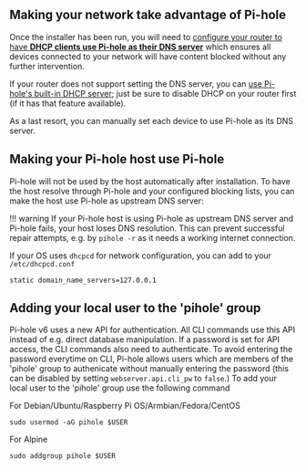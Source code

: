 ## Making your network take advantage of Pi-hole

Once the installer has been run, you will need to [configure your router to have **DHCP clients use Pi-hole as their DNS server**](https://discourse.pi-hole.net/t/how-do-i-configure-my-devices-to-use-pi-hole-as-their-dns-server/245) which ensures all devices connected to your network will have content blocked without any further intervention.

If your router does not support setting the DNS server, you can [use Pi-hole's built-in DHCP server](https://discourse.pi-hole.net/t/how-do-i-use-pi-holes-built-in-dhcp-server-and-why-would-i-want-to/3026); just be sure to disable DHCP on your router first (if it has that feature available).

As a last resort, you can manually set each device to use Pi-hole as its DNS server.

## Making your Pi-hole host use Pi-hole

Pi-hole will not be used by the host automatically after installation. To have the host resolve through Pi-hole and your configured blocking lists, you can make the host use Pi-hole as upstream DNS server:

!!! warning
    If your Pi-hole host is using Pi-hole as upstream DNS server and Pi-hole fails, your host loses DNS resolution. This can prevent successful repair attempts, e.g. by `pihole -r` as it needs a working internet connection.

  If your OS uses `dhcpcd` for network configuration, you can add to your `/etc/dhcpcd.conf`

```code
static domain_name_servers=127.0.0.1
```

## Adding your local user to the 'pihole' group

Pi-hole v6 uses a new API for authentication. All CLI commands use this API instead of e.g. direct database manipulation. If a password is set for API access, the CLI commands also need to authenticate. To avoid entering the password everytime on CLI, Pi-hole allows users which are members of the 'pihole' group to authenicate without manually entering the password (this can be disabled by setting `webserver.api.cli_pw` to `false`.)
To add your local user to the 'pihole' group use the following command

For Debian/Ubuntu/Raspberry Pi OS/Armbian/Fedora/CentOS

```code
sudo usermod -aG pihole $USER
```

For Alpine

```code
sudo addgroup pihole $USER
```
